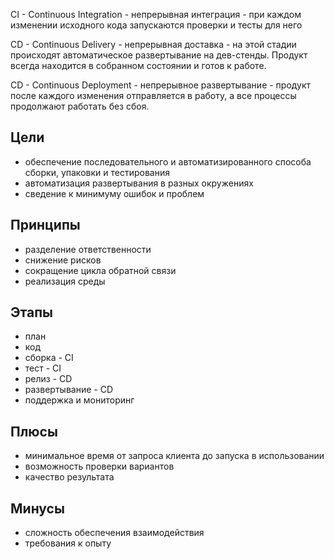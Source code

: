 
CI - Continuous Integration - непрерывная интеграция - при каждом изменении исходного кода запускаются проверки и тесты для него

CD - Continuous Delivery - непрерывная доставка - на этой стадии происходят автоматическое развертывание на дев-стенды. Продукт всегда находится в собранном состоянии и готов к работе.

CD - Continuous Deployment - непрерывное развертывание - продукт после каждого изменения отправляется в работу, а все процессы продолжают работать без сбоя.

## Цели

- обеспечение последовательного и автоматизированного способа сборки, упаковки и тестирования
- автоматизация развертывания в разных окружениях
- сведение к минимуму ошибок и проблем

## Принципы

- разделение ответственности
- снижение рисков
- сокращение цикла обратной связи
- реализация среды

## Этапы

- план
- код
- сборка - CI
- тест - CI
- релиз - CD
- развертывание - CD
- поддержка и мониторинг

## Плюсы

- минимальное время от запроса клиента до запуска в использовании
- возможность проверки вариантов
- качество результата

## Минусы

- сложность обеспечения взаимодействия
- требования к опыту